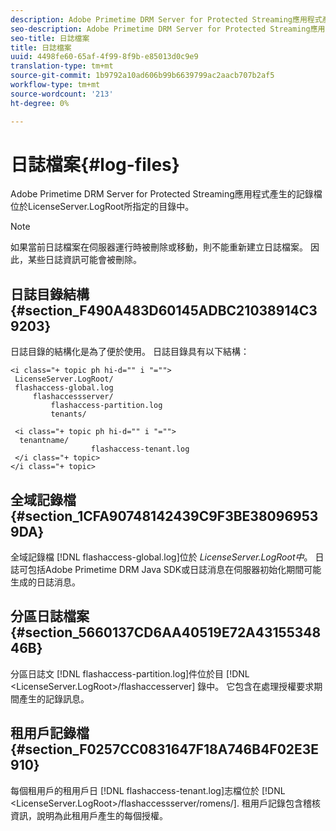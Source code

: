 ```yaml
---
description: Adobe Primetime DRM Server for Protected Streaming應用程式產生的記錄檔位於LicenseServer.LogRoot所指定的目錄中。
seo-description: Adobe Primetime DRM Server for Protected Streaming應用程式產生的記錄檔位於LicenseServer.LogRoot所指定的目錄中。
seo-title: 日誌檔案
title: 日誌檔案
uuid: 4498fe60-65af-4f99-8f9b-e85013d0c9e9
translation-type: tm+mt
source-git-commit: 1b9792a10ad606b99b6639799ac2aacb707b2af5
workflow-type: tm+mt
source-wordcount: '213'
ht-degree: 0%

---
```



# 日誌檔案{#log-files}

Adobe Primetime DRM Server for Protected Streaming應用程式產生的記錄檔位於LicenseServer.LogRoot所指定的目錄中。

>[!NOTE]
>
>如果當前日誌檔案在伺服器運行時被刪除或移動，則不能重新建立日誌檔案。 因此，某些日誌資訊可能會被刪除。

## 日誌目錄結構 {#section_F490A483D60145ADBC21038914C39203}

日誌目錄的結構化是為了便於使用。 日誌目錄具有以下結構：

```
<i class="+ topic ph hi-d="" i "="">
 LicenseServer.LogRoot/ 
 flashaccess-global.log 
     flashaccessserver/ 
         flashaccess-partition.log 
         tenants/ 
             
 <i class="+ topic ph hi-d="" i "="">
  tenantname/ 
                  flashaccess-tenant.log
 </i class="+ topic>
</i class="+ topic>
```

## 全域記錄檔 {#section_1CFA90748142439C9F3BE380969539DA}

全域記錄檔 [!DNL flashaccess-global.log]位於 *LicenseServer.LogRoot中*。 日誌可包括Adobe Primetime DRM Java SDK或日誌消息在伺服器初始化期間可能生成的日誌消息。

## 分區日誌檔案 {#section_5660137CD6AA40519E72A4315534846B}

分區日誌文 [!DNL flashaccess-partition.log]件位於目 [!DNL <LicenseServer.LogRoot>/flashaccesserver] 錄中。 它包含在處理授權要求期間產生的記錄訊息。

## 租用戶記錄檔 {#section_F0257CC0831647F18A746B4F02E3E910}

每個租用戶的租用戶日 [!DNL flashaccess-tenant.log]志檔位於 [!DNL &lt;LicenseServer.LogRoot>/flashaccessserver/romens/<tenantname>]. 租用戶記錄包含稽核資訊，說明為此租用戶產生的每個授權。

